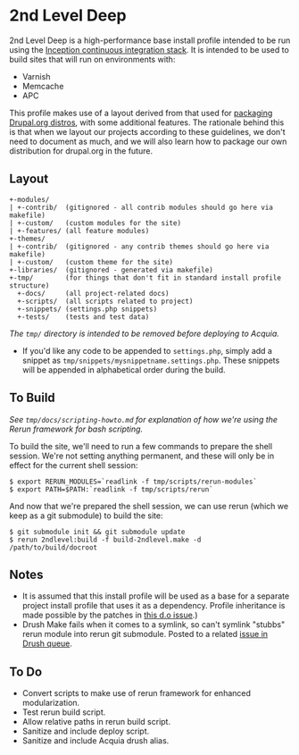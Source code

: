 2nd Level Deep
==============

2nd Level Deep is a high-performance base install profile intended to be
run using the [Inception continuous integration stack][inception-about].
It is intended to be used to build sites that will run on environments
with:

  - Varnish
  - Memcache
  - APC

This profile makes use of a layout derived from that used for [packaging
Drupal.org distros][drush-make-distros], with some additional features.
The rationale behind this is that when we layout our projects according
to these guidelines, we don't need to document as much, and we will also
learn how to package our own distribution for drupal.org in the future.

Layout
------

    +-modules/
    | +-contrib/  (gitignored - all contrib modules should go here via makefile)
    | +-custom/   (custom modules for the site)
    | +-features/ (all feature modules)
    +-themes/
    | +-contrib/  (gitignored - any contrib themes should go here via makefile)
    | +-custom/   (custom theme for the site)
    +-libraries/  (gitignored - generated via makefile)  
    +-tmp/        (for things that don't fit in standard install profile structure)
      +-docs/     (all project-related docs)
      +-scripts/  (all scripts related to project)
      +-snippets/ (settings.php snippets)
      +-tests/    (tests and test data)

*The `tmp/` directory is intended to be removed before deploying to Acquia.*

- If you'd like any code to be appended to `settings.php`, simply add a
  snippet as `tmp/snippets/mysnippetname.settings.php`. These snippets
  will be appended in alphabetical order during the build.

To Build
--------

*See `tmp/docs/scripting-howto.md` for explanation of how we're using the
Rerun framework for bash scripting.*

To build the site, we'll need to run a few commands to prepare the shell
session. We're not setting anything permanent, and these will only be in
effect for the current shell session:

    $ export RERUN_MODULES=`readlink -f tmp/scripts/rerun-modules`
    $ export PATH=$PATH:`readlink -f tmp/scripts/rerun`

And now that we're prepared the shell session, we can use rerun (which
we keep as a git submodule) to build the site:

    $ git submodule init && git submodule update
    $ rerun 2ndlevel:build -f build-2ndlevel.make -d /path/to/build/docroot

Notes
-----

  - It is assumed that this install profile will be used as a base for a
    separate project install profile that uses it as a dependency.
Profile inheritance is made possible by the patches in [this d.o
issue][profile-inheritance].)
  - Drush Make fails when it comes to a symlink, so can't symlink
    "stubbs" rerun module into rerun git submodule. Posted to a related
[issue in Drush queue][drush-symlink-issue].

To Do
-----

  - Convert scripts to make use of rerun framework for enhanced
    modularization.
  - Test rerun build script.
  - Allow relative paths in rerun build script.
  - Sanitize and include deploy script.
  - Sanitize and include Acquia drush alias.

<!-- Links -->
   [inception-about]:      http://github.com/myplanetdigital/inception
   [drush-make-distros]:   http://drupal.org/node/1476014
   [profile-inheritance]:  http://drupal.org/node/1356276
   [drush-symlink-issue]:  http://drupal.org/node/1300162
